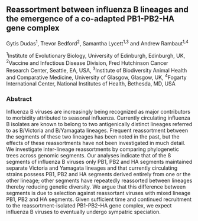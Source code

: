 ## Reassortment between influenza B lineages and the emergence of a co-adapted PB1-PB2-HA gene complex

Gytis Dudas<sup>1</sup>, Trevor Bedford<sup>2</sup>, Samantha Lycett<sup>1,3</sup> and Andrew Rambaut<sup>1,4</sup>

<sup>1</sup>Institute of Evolutionary Biology, University of Edinburgh, Edinburgh, UK,
<sup>2</sup>Vaccine and Infectious Disease Division, Fred Hutchinson Cancer Research Center, Seattle, EA, USA,
<sup>3</sup>Institute of Biodiversity Animal Health and Comparative Medicine, University of Glasgow, Glasgow, UK,
<sup>4</sup>Fogarty International Center, National Institutes of Health, Bethesda, MD, USA

### Abstract

Influenza B viruses are increasingly being recognized as major contributors to morbidity attributed to seasonal influenza. Currently circulating influenza B isolates are known to belong to two antigenically distinct lineages referred to as B/Victoria and B/Yamagata lineages. Frequent reassortment between the segments of these two lineages has been noted in the past, but the effects of these reassortments have not been investigated in much detail. We investigate inter-lineage reassortments by comparing phylogenetic trees across genomic segments. Our analyses indicate that of the 8 segments of influenza B viruses only PB1, PB2 and HA segments maintained separate Victoria and Yamagata lineages and that currently circulating strains possess PB1, PB2 and HA segments derived entirely from one or the other lineage; other segments have repeatedly reassorted between lineages thereby reducing genetic diversity. We argue that this difference between segments is due to selection against reassortant viruses with mixed lineage PB1, PB2 and HA segments. Given sufficient time and continued recruitment to the reassortment-isolated PB1-PB2-HA gene complex, we expect influenza B viruses to eventually undergo sympatric speciation.
